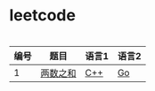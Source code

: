 # leetcode

#

| 编号 | 题目 | 语言1 | 语言2 |
| ---- | ---- | ----- | ----- |
| 1    |   [两数之和](https://leetcode-cn.com/problems/two-sum/)   |  [C++](https://github.com/rguo97/LeetCode/blob/master/C%2B%2B/1.twoSum.cpp)     |    [Go](https://github.com/rguo97/LeetCode/blob/master/Go/1.twoSum.go)   |

